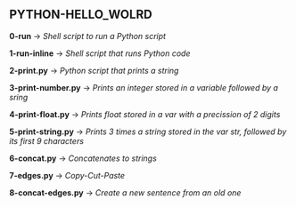 ## PYTHON-HELLO_WOLRD

**0-run** -> *Shell script to run a Python script*

**1-run-inline** -> *Shell script that runs Python code*

**2-print.py** -> *Python script that prints a string*

**3-print-number.py** -> *Prints an integer stored in a variable followed by a sring*

**4-print-float.py** -> *Prints float stored in a var with a precission of 2 digits*

**5-print-string.py** -> *Prints 3 times a string stored in the var str, followed by its first 9 characters*

**6-concat.py** -> *Concatenates to strings*

**7-edges.py** -> *Copy-Cut-Paste*

**8-concat-edges.py** -> *Create a new sentence from an old one*

